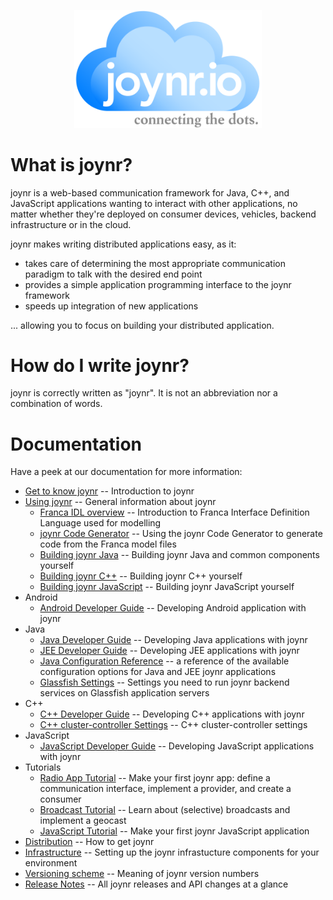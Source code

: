 <p align="center">
<img src="graphics/joynr-logo.png" alt="joynr" width="300"/>
</p>

# What is joynr?
joynr is a web-based communication framework for Java, C++, and JavaScript applications
wanting to interact with other applications, no matter whether they're deployed on consumer
devices, vehicles, backend infrastructure or in the cloud.

joynr makes writing distributed applications easy, as it:

* takes care of determining the most appropriate communication paradigm to talk with the desired
	end point
* provides a simple application programming interface to the joynr framework
* speeds up integration of new applications

... allowing you to focus on building your distributed application.

# How do I write joynr?
joynr is correctly written as "joynr". It is not an abbreviation nor a combination of words.

# Documentation
Have a peek at our documentation for more information:
* [Get to know joynr](wiki/Home.md) -- Introduction to joynr
* [Using joynr](wiki/using_joynr.md) -- General information about joynr
	* [Franca IDL overview](wiki/franca.md) -- Introduction to Franca Interface Definition Language
		used for modelling
	* [joynr Code Generator](wiki/generator.md) -- Using the joynr Code Generator to generate code
		from the Franca model files
	* [Building joynr Java](wiki/java_building_joynr.md) -- Building joynr Java and common components
		yourself
	* [Building joynr C++](wiki/cpp_building_joynr.md) -- Building joynr C++ yourself
	* [Building joynr JavaScript](wiki/javascript_building_joynr.md) -- Building joynr JavaScript yourself
* Android
	* [Android Developer Guide](wiki/Android.md) -- Developing Android application with joynr
* Java
	* [Java Developer Guide](wiki/java.md) -- Developing Java applications with joynr
	* [JEE Developer Guide](wiki/jee.md) -- Developing JEE applications with joynr
	* [Java Configuration Reference](wiki/JavaSettings.md) -- a reference of the available
	  configuration options for Java and JEE joynr applications
	* [Glassfish Settings](wiki/Glassfish-settings.md) -- Settings you need to run joynr backend
	  services on Glassfish application servers
* C++
	* [C++ Developer Guide](wiki/cplusplus.md) -- Developing C++ applications with joynr
	* [C++ cluster-controller Settings](wiki/ClusterControllerSettings.md) -- C++ cluster-controller settings
* JavaScript
	* [JavaScript Developer Guide](wiki/javascript.md) -- Developing JavaScript applications with joynr
* Tutorials
	* [Radio App Tutorial](wiki/Tutorial.md) -- Make your first joynr app: define a communication
	interface, implement a provider, and create a consumer
	* [Broadcast Tutorial](wiki/Broadcast-Tutorial.md) -- Learn about (selective) broadcasts and
  implement a geocast
	* [JavaScript Tutorial](wiki/JavaScriptTutorial.md) -- Make your first joynr JavaScript application
* [Distribution](wiki/Distribution.md) -- How to get joynr
* [Infrastructure](wiki/infrastructure.md) -- Setting up the joynr infrastucture components for your environment
* [Versioning scheme](wiki/JoynrVersioning.md) -- Meaning of joynr version numbers
* [Release Notes](wiki/ReleaseNotes.md) -- All joynr releases and API changes at a glance
